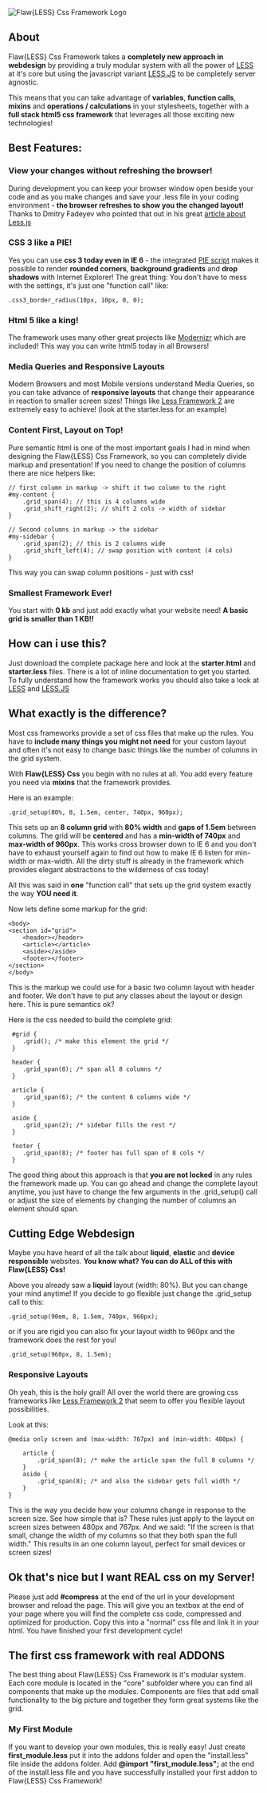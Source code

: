 ![Flaw{LESS} Css Framework Logo](http://wizzart.at/wp-content/uploads/flawless_css_framework.jpg)

About
-----

Flaw{LESS} Css Framework takes a **completely new approach in webdesign** by providing a truly modular system with all the power of [LESS](http://lesscss.org)
at it's core but using the javascript variant [LESS.JS](http://github.com/cloudhead/less.js/) to be completely server agnostic.

This means that you can take advantage of **variables**, **function calls**, **mixins** and **operations / calculations** in your stylesheets, together with a **full stack html5 css framework** that leverages all those exciting new technologies!

Best Features:
-----

### View your changes without refreshing the browser!
During development you can keep your browser window open beside your code and as you make changes and save your .less file in your coding environment - **the browser refreshes to show you the changed layout!** Thanks to Dmitry Fadeyev who pointed that out in his great [article about Less.js](http://fadeyev.net/2010/06/19/lessjs-will-obsolete-css/)

### CSS 3 like a PIE!
Yes you can use **css 3 today even in IE 6** - the integrated [PIE script](http://css3pie.com/) makes it possible to render **rounded corners**, **background gradients** and **drop shadows** with Internet Explorer! The great thing: You don't have to mess with the settings, it's just one "function call" like: 
	
	.css3_border_radius(10px, 10px, 0, 0);

### Html 5 like a king!
The framework uses many other great projects like [Modernizr](http://www.modernizr.com/) which are included! This way you can write html5 today in all Browsers!

### Media Queries and Responsive Layouts
Modern Browsers and most Mobile versions understand Media Queries, so you can take advance of **responsive layouts** that change their appearance in reaction to smaller screen sizes! Things like [Less Framework 2](http://lessframework.com/) are extremely easy to achieve! (look at the starter.less for an example)

### Content First, Layout on Top!
Pure semantic html is one of the most important goals I had in mind when designing the Flaw{LESS} Css Framework, so you can completely divide markup and presentation! If you need to change the position of columns there are nice helpers like:

	// first column in markup -> shift it two column to the right
	#my-content {
		.grid_span(4); // this is 4 columns wide
		.grid_shift_right(2); // shift 2 cols -> width of sidebar
	}
	
	// Second columns in markup -> the sidebar
	#my-sidebar {
		.grid_span(2); // this is 2 columns wide
		.grid_shift_left(4); // swap position with content (4 cols)
	}
	
This way you can swap column positions - just with css!

### Smallest Framework Ever!
You start with **0 kb** and just add exactly what your website need! **A basic grid is smaller than 1 KB!!**

How can i use this?
-----
Just download the complete package here and look at the **starter.html** and **starter.less** files. There is a lot of inline documentation to get you started. To fully understand how the framework works you should also take a look at [LESS](http://lesscss.org) and [LESS.JS](http://github.com/cloudhead/less.js/)

What exactly is the difference?
----

Most css frameworks provide a set of css files that make up the rules. You have to **include many things you might not need** for your custom layout and often it's not easy to change basic things like the number of columns in the grid system.

With **Flaw{LESS} Css** you begin with no rules at all.
You add every feature you need via **mixins** that the framework provides.

Here is an example:

    .grid_setup(80%, 8, 1.5em, center, 740px, 960px);

This sets up an **8 column grid** with **80% width** and **gaps of 1.5em** between columns. The grid will be **centered** and has a **min-width of 740px** and **max-width of 960px**. This works cross browser down to IE 6 and you don't have to exhaust yourself again to find out how to make IE 6 listen for min-width or max-width. All the dirty stuff is already in the framework which provides elegant abstractions to the wilderness of css today!

All this was said in **one** "function call" that sets up the grid system exactly the way **YOU need it**. 

Now lets define some markup for the grid:

    <body>
    <section id="grid">
        <header></header>
        <article></article>
        <aside></aside>
        <footer></footer>
    </section>
    </body>

This is the markup we could use for a basic two column layout with header and footer. We don't have to put any classes about the layout or design here. This is pure semantics ok? 

Here is the css needed to build the complete grid:

     #grid {
        .grid(); /* make this element the grid */
     }

     header {
        .grid_span(8); /* span all 8 columns */
     }

     article {
        .grid_span(6); /* the content 6 columns wide */
     }

     aside {
        .grid_span(2); /* sidebar fills the rest */
     }

     footer {
        .grid_span(8); /* footer has full span of 8 cols */
     }

The good thing about this approach is that **you are not locked** in any rules the framework made up. You can go ahead and change the complete layout anytime, you just have to change the few arguments in the .grid_setup() call or adjust the size of elements by changing the number of columns an element should span.

Cutting Edge Webdesign
----
Maybe you have heard of all the talk about **liquid**, **elastic** and **device responsible** websites. **You know what? You can do ALL of this with Flaw{LESS} Css!**

Above you already saw a **liquid** layout (width: 80%). But you can change your mind anytime! If you decide to go flexible just change the .grid_setup call to this:

	.grid_setup(90em, 8, 1.5em, 740px, 960px);
	
or if you are rigid you can also fix your layout width to 960px and the framework does the rest for you!

	.grid_setup(960px, 8, 1.5em);
	
### Responsive Layouts

Oh yeah, this is the holy grail! All over the world there are growing css frameworks like [Less Framework 2](http://lessframework.com/) that seem to offer you flexible layout possibilities.

Look at this:

	@media only screen and (max-width: 767px) and (min-width: 480px) {
	
		article {
			.grid_span(8); /* make the article span the full 8 columns */
		}
		aside {
			.grid_span(8); /* and also the sidebar gets full width */
		}
	}
	
This is the way you decide how your columns change in response to the screen size. See how simple that is? These rules just apply to the layout on screen sizes between 480px and 767px. And we said: "If the screen is that small, change the width of my columns so that they both span the full width." This results in an one column layout, perfect for small devices or screen sizes! 

Ok that's nice but I want REAL css on my Server!
----
Please just add **#compress** at the end of the url in your development browser and reload the page. This will give you an textbox at the end of your page where you will find the complete css code, compressed and optimized for production. Copy this into a "normal" css file and link it in your html. You have finished your first development cycle!

The first css framework with real ADDONS
----
The best thing about Flaw{LESS} Css Framework is it's modular system. Each core module is located in the "core" subfolder where you can find all components that make up the modules. Components are files that add small functionality to the big picture and together they form great systems like the grid. 

### My First Module

If you want to develop your own modules, this is really easy! Just create **first_module.less** put it into the addons folder and open the "install.less" file inside the addons folder. Add **@import "first_module.less";** at the end of the install.less file and you have successfully installed your first addon to Flaw{LESS} Css Framework!